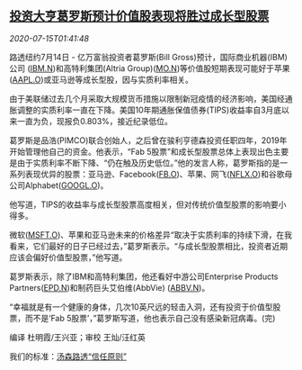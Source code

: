 <!--1594779794000-->
[投资大亨葛罗斯预计价值股表现将胜过成长型股票](https://cn.reuters.com/article/usa-investors-gross-stocks-0714-tues-idCNKCS24G061)
------

<div><i>2020-07-15T01:41:48</i></div><div class="StandardArticleBody_body"><p>路透纽约7月14日 - 亿万富翁投资者葛罗斯(Bill Gross)预计，国际商业机器(IBM)公司 (<span id="symbol_IBM.N_0"><a href="//www.reuters.com/companies/IBM.N">IBM.N</a></span>)和高特利集团(Altria Group)(<span id="symbol_MO.N_1"><a href="//www.reuters.com/companies/MO.N">MO.N</a></span>)等价值股短期表现可能好于苹果(<span id="symbol_AAPL.O_2"><a href="//www.reuters.com/companies/AAPL.O">AAPL.O</a></span>)或亚马逊等成长型股，因与实质利率相关。 </p><p>由于美联储过去几个月采取大规模货币措施以限制新冠疫情的经济影响，美国经通胀调整的实质利率一直在下降。美国10年期通胀保值债券(TIPS)收益率自3月底以来一直为负，现报负0.803%，接近纪录低位。 </p><p>葛罗斯是品浩(PIMCO)联合创始人，之后曾在骏利亨德森投资任职四年，2019年开始管理他自己的资金。他表示，“Fab 5股票”和成长型股票总体上表现出色主要是由于实质利率不断下降、“仍在触及历史低位。”他的发言人称，葛罗斯指的是一系列表现优异的股票：亚马逊、Facebook(<span id="symbol_FB.O_3"><a href="//www.reuters.com/companies/FB.O">FB.O</a></span>)、苹果、网飞(<span id="symbol_NFLX.O_4"><a href="//www.reuters.com/companies/NFLX.O">NFLX.O</a></span>)和谷歌母公司Alphabet(<span id="symbol_GOOGL.O_5"><a href="//www.reuters.com/companies/GOOGL.O">GOOGL.O</a></span>)。 </p><p>他写道，TIPS的收益率与成长型股票高度相关，但对传统价值型股票的影响要小得多。 </p><p>微软(<span id="symbol_MSFT.O_6"><a href="//www.reuters.com/companies/MSFT.O">MSFT.O</a></span>)、苹果和亚马逊未来的价格差异“取决于实质利率的持续下滑，在我看来，它们最好的日子已经过去，”葛罗斯表示。“与成长型股票相比，投资者近期应该会偏好价值型股票，”他写道。 </p><p>葛罗斯表示，除了IBM和高特利集团，他还看好中游公司Enterprise Products Partners(<span id="symbol_EPD.N_7"><a href="//www.reuters.com/companies/EPD.N">EPD.N</a></span>)和制药巨头艾伯维(AbbVie) (<span id="symbol_ABBV.N_8"><a href="//www.reuters.com/companies/ABBV.N">ABBV.N</a></span>)。 </p><p>“幸福就是有一个健康的身体，几次10英尺远的轻击入洞，还有投资于价值型股票，而不是‘Fab 5股票’，”葛罗斯写道，他也表示自己没有感染新冠病毒。(完) </p><div class="Attribution_container"><div class="Attribution_attribution"><p class="Attribution_content">编译 杜明霞/王兴亚；审校 王灿/汪红英 </p></div></div><div class="StandardArticleBody_trustBadgeContainer"><span class="StandardArticleBody_trustBadgeTitle">我们的标准：</span><span class="trustBadgeUrl"><a href="https://www.thomsonreuters.cn/content/dam/openweb/documents/pdf/china/brochures/about-us-1.pdf">汤森路透“信任原则”</a></span></div></div>
